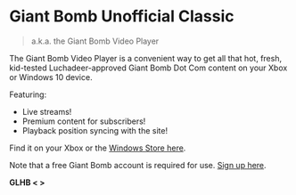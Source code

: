 # Giant Bomb Unofficial Classic
> a.k.a. the Giant Bomb Video Player

The Giant Bomb Video Player is a convenient way to get all that hot, fresh, kid-tested Luchadeer-approved Giant Bomb Dot Com content on your Xbox or Windows 10 device.

Featuring:
* Live streams!
* Premium content for subscribers!
* Playback position syncing with the site!

Find it on your Xbox or the [Windows Store here](https://www.microsoft.com/en-us/store/p/giant-bomb-video-player/9mtkpkvzh908).

Note that a free Giant Bomb account is required for use. [Sign up here](https://auth.giantbomb.com/signup/).

**GLHB < >**